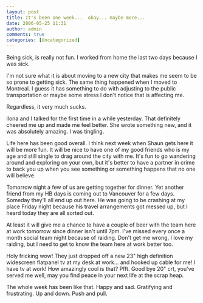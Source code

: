 ```yaml
---
layout: post
title: It's been one week...  okay... maybe more...
date: 2006-05-25 11:31
author: admin
comments: true
categories: [Uncategorized]
---
```

Being sick, is really not fun.  I worked from home the last two days because I was sick.

I'm not sure what it is about moving to a new city that makes me seem to be so prone to getting sick.  The same thing happened when I moved to Montreal.  I guess it has something to do with adjusting to the public transportation or maybe some stress I don't notice that is affecting me.

Regardless, it very much sucks.

Ilona and I talked for the first time in a while yesterday.  That definitely cheered me up and made me feel better.  She wrote something new, and it was absolutely amazing.  I was tingling.

Life here has been good overall.  I think next week when Shaun gets here it will be more fun.  It will be nice to have one of my good friends who is my age and still single to drag around the city with me.  It's fun to go wandering around and exploring on your own, but it's better to have a partner in crime to back you up when you see something or something happens that no one will believe.

Tomorrow night a few of us are getting together for dinner.  Yet another friend from my HB days is coming out to Vancouver for a few days.  Someday they'll all end up out here.  He was going to be crashing at my place Friday night because his travel arrangements got messed up, but I heard today they are all sorted out.

At least it will give me a chance to have a couple of beer with the team here at work tomorrow since dinner isn't until 7pm.  I've missed every once a month social team night because of raiding.  Don't get me wrong, I love my raiding, but I need to get to know the team here at work better too.

Holy fricking wow!  They just dropped off a new 23" high definition widescreen flatpanel tv at my desk at work... and hooked up cable for me!  I have tv at work!  How amazingly cool is that?  Pfft.  Good bye 20" crt, you've served me well, may you find peace in your next life at the scrap heap.

The whole week has been like that.  Happy and sad.  Gratifying and frustrating.  Up and down.  Push and pull.

